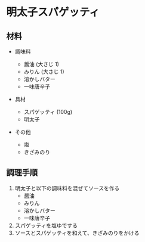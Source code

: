# 明太子スパゲッティ

## 材料
- 調味料
    - 醤油 (大さじ 1)
    - みりん (大さじ 1)
    - 溶かしバター
    - 一味唐辛子

- 具材
   - スパゲッティ (100g)
   - 明太子

- その他
   - 塩
   - きざみのり

## 調理手順
1. 明太子と以下の調味料を混ぜてソースを作る
    - 醤油
    - みりん
    - 溶かしバター
    - 一味唐辛子
2. スパゲッティを塩ゆでする
3. ソースとスパゲッティを和えて、きざみのりをかける
